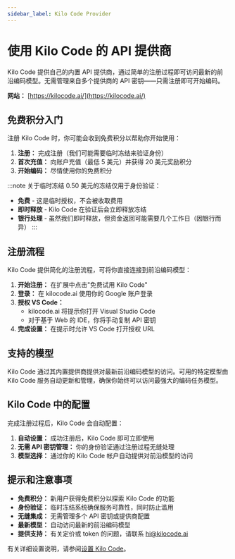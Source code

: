 ```yaml
---
sidebar_label: Kilo Code Provider
---
```


# 使用 Kilo Code 的 API 提供商

Kilo Code 提供自己的内置 API 提供商，通过简单的注册过程即可访问最新的前沿编码模型。无需管理来自多个提供商的 API 密钥——只需注册即可开始编码。

**网站：** [https://kilocode.ai/](https://kilocode.ai/)

## 免费积分入门

注册 Kilo Code 时，你可能会收到免费积分以帮助你开始使用：

1. **注册：** 完成注册（我们可能需要临时冻结来验证身份）
2. **首次充值：** 向账户充值（最低 5 美元）并获得 20 美元奖励积分
3. **开始编码：** 尽情使用你的免费积分

:::note 关于临时冻结
0.50 美元的冻结仅用于身份验证：

- **免费** - 这是临时授权，不会被收取费用
- **即时释放** - Kilo Code 在验证后会立即释放冻结
- **银行处理** - 虽然我们即时释放，但资金返回可能需要几个工作日（因银行而异）
  :::

## 注册流程

Kilo Code 提供简化的注册流程，可将你直接连接到前沿编码模型：

1. **开始注册：** 在扩展中点击"免费试用 Kilo Code"
2. **登录：** 在 kilocode.ai 使用你的 Google 账户登录
3. **授权 VS Code：**
    - kilocode.ai 将提示你打开 Visual Studio Code
    - 对于基于 Web 的 IDE，你将手动复制 API 密钥
4. **完成设置：** 在提示时允许 VS Code 打开授权 URL

<!-- <img src="/img/setting-up/signupflow.gif" alt="Kilo Code 的注册流程" width="600" /> -->

## 支持的模型

Kilo Code 通过其内置提供商提供对最新前沿编码模型的访问。可用的特定模型由 Kilo Code 服务自动更新和管理，确保你始终可以访问最强大的编码任务模型。

## Kilo Code 中的配置

完成注册过程后，Kilo Code 会自动配置：

1.  **自动设置：** 成功注册后，Kilo Code 即可立即使用
2.  **无需 API 密钥管理：** 你的身份验证通过注册过程无缝处理
3.  **模型选择：** 通过你的 Kilo Code 帐户自动提供对前沿模型的访问

## 提示和注意事项

- **免费积分：** 新用户获得免费积分以探索 Kilo Code 的功能
- **身份验证：** 临时冻结系统确保服务可靠性，同时防止滥用
- **无缝集成：** 无需管理多个 API 密钥或提供商配置
- **最新模型：** 自动访问最新的前沿编码模型
- **提供支持：** 有关定价或 token 的问题，请联系 [hi@kilocode.ai](mailto:hi@kilocode.ai)

有关详细设置说明，请参阅[设置 Kilo Code](/getting-started/setting-up)。
